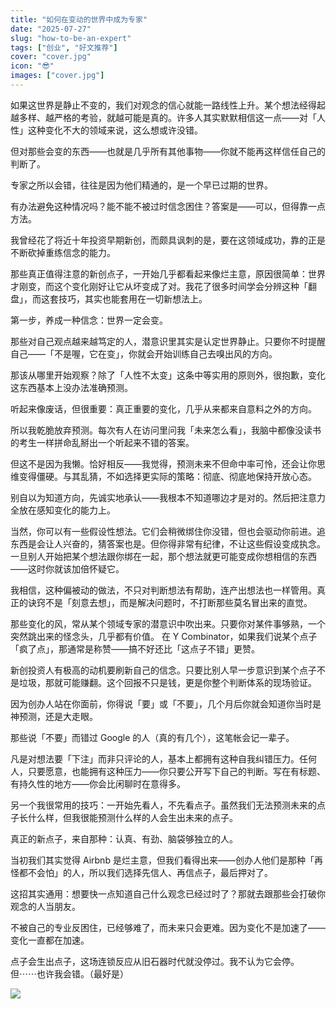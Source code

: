 ```yaml
---
title: "如何在变动的世界中成为专家"
date: "2025-07-27"
slug: "how-to-be-an-expert"
tags: ["创业", "好文推荐"]
cover: "cover.jpg"
icon: "😎"
images: ["cover.jpg"]
---
```

如果这世界是静止不变的，我们对观念的信心就能一路线性上升。某个想法经得起越多样、越严格的考验，就越可能是真的。许多人其实默默相信这一点——对「人性」这种变化不大的领域来说，这么想或许没错。



但对那些会变的东西——也就是几乎所有其他事物——你就不能再这样信任自己的判断了。



专家之所以会错，往往是因为他们精通的，是一个早已过期的世界。



有办法避免这种情况吗？能不能不被过时信念困住？答案是——可以，但得靠一点方法。



我曾经花了将近十年投资早期新创，而颇具讽刺的是，要在这领域成功，靠的正是不断砍掉重练信念的能力。



那些真正值得注意的新创点子，一开始几乎都看起来像烂主意，原因很简单：世界才刚变，而这个变化刚好让它从坏变成了对。我花了很多时间学会分辨这种「翻盘」，而这套技巧，其实也能套用在一切新想法上。



第一步，养成一种信念：世界一定会变。



那些对自己观点越来越笃定的人，潜意识里其实是认定世界静止。只要你不时提醒自己——「不是喔，它在变」，你就会开始训练自己去嗅出风的方向。



那该从哪里开始观察？除了「人性不太变」这条中等实用的原则外，很抱歉，变化这东西基本上没办法准确预测。



听起来像废话，但很重要：真正重要的变化，几乎从来都来自意料之外的方向。



所以我乾脆放弃预测。每次有人在访问里问我「未来怎么看」，我脑中都像没读书的考生一样拼命乱掰出一个听起来不错的答案。



但这不是因为我懒。恰好相反——我觉得，预测未来不但命中率可怜，还会让你思维变得僵硬。与其乱猜，不如选择更实际的策略：彻底、彻底地保持开放心态。



别自以为知道方向，先诚实地承认——我根本不知道哪边才是对的。然后把注意力全放在感知变化的能力上。



当然，你可以有一些假设性想法。它们会稍微绑住你没错，但也会驱动你前进。追东西是会让人兴奋的，猜答案也是。但你得非常有纪律，不让这些假设变成执念。
一旦别人开始把某个想法跟你绑在一起，那个想法就更可能变成你想相信的东西——这时你就该加倍怀疑它。



我相信，这种偏被动的做法，不只对判断想法有帮助，连产出想法也一样管用。真正的诀窍不是「刻意去想」，而是解决问题时，不打断那些莫名冒出来的直觉。



那些变化的风，常从某个领域专家的潜意识中吹出来。只要你对某件事够熟，一个突然跳出来的怪念头，几乎都有价值。
在 Y Combinator，如果我们说某个点子「疯了点」，那通常是称赞——搞不好还比「这点子不错」更赞。



新创投资人有极高的动机要刷新自己的信念。只要比别人早一步意识到某个点子不是垃圾，那就可能赚翻。这个回报不只是钱，更是你整个判断体系的现场验证。



因为创办人站在你面前，你得说「要」或「不要」，几个月后你就会知道你当时是神预测，还是大走眼。



那些说「不要」而错过 Google 的人（真的有几个），这笔帐会记一辈子。



凡是对想法要「下注」而非只评论的人，基本上都拥有这种自我纠错压力。任何人，只要愿意，也能拥有这种压力——你只要公开写下自己的判断。写在有标题、有持久性的地方——你会比闲聊时在意得多。



另一个我很常用的技巧：一开始先看人，不先看点子。虽然我们无法预测未来的点子长什么样，但我很能预测什么样的人会生出未来的点子。



真正的新点子，来自那种：认真、有劲、脑袋够独立的人。



当初我们其实觉得 Airbnb 是烂主意，但我们看得出来——创办人他们是那种「再怪都不会怕」的人，所以我们选择先信人、再信点子，最后押对了。



这招其实通用：想要快一点知道自己什么观念已经过时了？那就去跟那些会打破你观念的人当朋友。



不被自己的专业反困住，已经够难了，而未来只会更难。因为变化不是加速了——变化一直都在加速。



点子会生出点子，这场连锁反应从旧石器时代就没停过。我不认为它会停。
但⋯⋯也许我会错。（最好是）




![](https://prod-files-secure.s3.us-west-2.amazonaws.com/112d0858-5090-4d34-a606-b75eb8d65fd2/46476355-9cf3-4e99-9b7a-3531bc426380/1000202064.png?X-Amz-Algorithm=AWS4-HMAC-SHA256&X-Amz-Content-Sha256=UNSIGNED-PAYLOAD&X-Amz-Credential=ASIAZI2LB466R7KV2SQX%2F20250905%2Fus-west-2%2Fs3%2Faws4_request&X-Amz-Date=20250905T234303Z&X-Amz-Expires=3600&X-Amz-Security-Token=IQoJb3JpZ2luX2VjEBcaCXVzLXdlc3QtMiJHMEUCIQD2R0ki15BNBe%2BTYk1fsbLqmClzZYRa8WOVLHlM0RZs0wIgHPb6RkZd0lf4FFl0bC8jKbuKPdLd7HXUsWOr%2BavQJCwqiAQIgP%2F%2F%2F%2F%2F%2F%2F%2F%2F%2FARAAGgw2Mzc0MjMxODM4MDUiDEeAAulmdRgTau%2B66SrcA8Kv2vaxtDjOmZ3EyafbyuRv7WxnAGJeOY0Lm5poiJWcPMf4h7pcRGQp40qILXDUP%2BajkLNKKsAVcmsc3Q40zo7G4IO1HRPGuzKQWR3C5HF4rgkQ0CbaqWnnTvvSCfJad%2BhHPyR%2BMilptW3u3PozqAhhe6E%2FGvrAIpZnI%2FbKECGssGsUu%2BA7NxWOjFqw5%2F7vnfXUHssa51KwDMrE%2BpADfBWFGhhvhjCilNBpIZlgqowYKCRa6M%2FQlojmFkmnr%2FMY4fdQt8Fqnb9XRyOUPBVr0JIDcLHUDvwldFJEsFQWmzIJhgwh95Qqr4DiRR9FQbYaibCN9oMHHk37dNJadtMsyd3ZRCU69l51VRqh4iw9qjH5di5fuQEHrX2fji6qEJkzaYFzQ5OGbNhzlYFhfpTHGUec3kDzVSpUIACzRfjmaSs7xwMSu3suh5IpdhYpQ75YkBxI%2FqnQO%2BNuXq03kX4lsXCRhyfSyhYDsOdFK6rd4Z8ZiYE9HNevsEnVrrFDjcEu5%2FpUwX0A26Wbjt%2FewQc%2F%2Bke2u62cJTjupGMNK6X7YPg4kvLvzNlt1T0BQyKZ%2BeV6BzTflmmgXwfOq3UHQlOfpjX%2BRzCKnn2%2B0ItRZsU2B99aBDPEClbdXLnOrKh0MOPQ7cUGOqUBDtxjLbTVQxwW7qPUxtn3W5haFVofiK4AHL%2B59rErIWG1obQFlJkzk5vv6UnOgXLcEzYGyTotkssIxPEJHodrihhJP6XryTodPQAcAY12f0tK3zywrBurrFzn2Y0798n09Cc8XOo6b0BTmOQZan7Ovl6tS2znmftZH2irBrXSUIla5xjghjJFPRXnHgmqWvh9rNJQf%2FO%2BSFR8KL%2FIIYNlGfwaHY0x&X-Amz-Signature=9dd709e55359581d3792776fce433aa2408b01cdab1d295171b9232fd8e7654e&X-Amz-SignedHeaders=host&x-amz-checksum-mode=ENABLED&x-id=GetObject)

